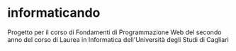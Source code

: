 # informaticando
Progetto per il corso di Fondamenti di Programmazione Web del secondo anno del corso di Laurea in Informatica dell'Università degli Studi di Cagliari
